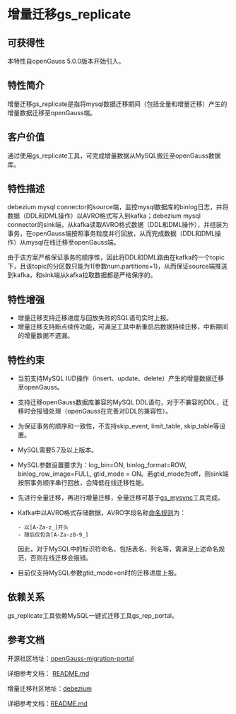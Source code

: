 # 增量迁移gs_replicate

## 可获得性<a name="section56086982"></a>

本特性自openGauss 5.0.0版本开始引入。

## 特性简介<a name="section35020791"></a>

增量迁移gs_replicate是指将mysql数据迁移期间（包括全量和增量迁移）产生的增量数据迁移至openGauss端。

## 客户价值<a name="section46751668"></a>

通过使用gs_replicate工具，可完成增量数据从MySQL搬迁至openGauss数据库。

## 特性描述<a name="section18111828"></a>

debezium mysql connector的source端，监控mysql数据库的binlog日志，并将数据（DDL和DML操作）以AVRO格式写入到kafka；debezium mysql connector的sink端，从kafka读取AVRO格式数据（DDL和DML操作），并组装为事务，在openGauss端按照事务粒度并行回放，从而完成数据（DDL和DML操作）从mysql在线迁移至openGauss端。

由于该方案严格保证事务的顺序性，因此将DDL和DML路由在kafka的一个topic下，且该topic的分区数只能为1(参数num.partitions=1)，从而保证source端推送到kafka，和sink端从kafka拉取数据都是严格保序的。

## 特性增强<a name="section28788730"></a>

- 增量迁移支持迁移进度与回放失败的SQL语句实时上报。
- 增量迁移支持断点续传功能，可满足工具中断重启后数据持续迁移，中断期间的增量数据不遗漏。

## 特性约束<a name="section06531946143616"></a>

- 当前支持MySQL IUD操作（insert、update、delete）产生的增量数据迁移至openGauss。

- 支持迁移openGauss数据库兼容的MySQL DDL语句，对于不兼容的DDL，迁移时会报错处理（openGauss在完善对DDL的兼容性）。

- 为保证事务的顺序和一致性，不支持skip\_event, limit\_table, skip\_table等设置。

- MySQL需要5.7及以上版本。

- MySQL参数设置要求为：log\_bin=ON, binlog\_format=ROW, binlog\_row\_image=FULL, gtid\_mode = ON。若gtid_mode为off，则sink端按照事务顺序串行回放，会降低在线迁移性能。

- 先进行全量迁移，再进行增量迁移，全量迁移可基于[gs_mysync](https://gitee.com/opengauss/openGauss-tools-chameleon)工具完成。

- Kafka中以AVRO格式存储数据，AVRO字段名称[命名规则](https://gitee.com/link?target=https%3A%2F%2Favro.apache.org%2Fdocs%2F1.11.1%2Fspecification%2F%23names)为：

  ```
  - 以[A-Za-z_]开头
  - 随后仅包含[A-Za-z0-9_]
  ```

  因此，对于MySQL中的标识符命名，包括表名、列名等，需满足上述命名规范，否则在线迁移会报错。
- 目前仅支持MySQL参数gtid_mode=on时的迁移进度上报。

## 依赖关系<a name="section57771982"></a>

gs_replicate工具依赖MySQL一键式迁移工具gs_rep_portal。

## 参考文档<a name="section57771982"></a>

开源社区地址：[openGauss-migration-portal](https://gitee.com/opengauss/openGauss-migration-portal/tree/5.1.0)

详细参考文档： [README.md](https://gitee.com/opengauss/openGauss-migration-portal/blob/5.1.0/README.md) 

增量迁移社区地址：[debezium](https://gitee.com/opengauss/debezium/tree/5.1.0)

详细参考文档：[README.md](https://gitee.com/opengauss/debezium/blob/5.1.0/README.md) 